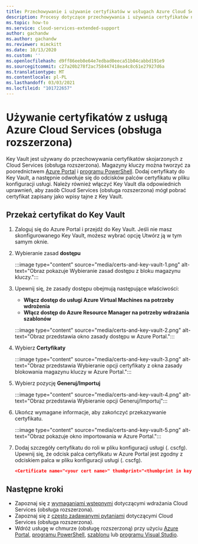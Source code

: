 ```yaml
---
title: Przechowywanie i używanie certyfikatów w usługach Azure Cloud Services (wsparcie dodatkowe)
description: Procesy dotyczące przechowywania i używania certyfikatów na platformie Azure Cloud Services (obsługa rozszerzona)
ms.topic: how-to
ms.service: cloud-services-extended-support
author: gachandw
ms.author: gachandw
ms.reviewer: mimckitt
ms.date: 10/13/2020
ms.custom: ''
ms.openlocfilehash: d9ff86eeb0e64e7edbad0eeca51b04cabbd191e9
ms.sourcegitcommit: c27a20b278f2ac758447418ea4c8c61e27927d6a
ms.translationtype: MT
ms.contentlocale: pl-PL
ms.lasthandoff: 03/03/2021
ms.locfileid: "101722657"
---
```

# <a name="use-certificates-with-azure-cloud-services-extended-support"></a>Używanie certyfikatów z usługą Azure Cloud Services (obsługa rozszerzona)

Key Vault jest używany do przechowywania certyfikatów skojarzonych z Cloud Services (obsługa rozszerzona). Magazyny kluczy można tworzyć za poorednictwem [Azure Portal](../key-vault/general/quick-create-portal.md) i [programu PowerShell](../key-vault/general/quick-create-powershell.md). Dodaj certyfikaty do Key Vault, a następnie odwołuje się do odcisków palców certyfikatu w pliku konfiguracji usługi. Należy również włączyć Key Vault dla odpowiednich uprawnień, aby zasób Cloud Services (obsługa rozszerzona) mógł pobrać certyfikat zapisany jako wpisy tajne z Key Vault.  

## <a name="upload-a-certificate-to-key-vault"></a>Przekaż certyfikat do Key Vault 

1.  Zaloguj się do Azure Portal i przejdź do Key Vault. Jeśli nie masz skonfigurowanego Key Vault, możesz wybrać opcję Utwórz ją w tym samym oknie.

2. Wybieranie zasad **dostępu**

    :::image type="content" source="media/certs-and-key-vault-1.png" alt-text="Obraz pokazuje Wybieranie zasad dostępu z bloku magazynu kluczy.":::

3. Upewnij się, że zasady dostępu obejmują następujące właściwości:
    - **Włącz dostęp do usługi Azure Virtual Machines na potrzeby wdrożenia**
    - **Włącz dostęp do Azure Resource Manager na potrzeby wdrażania szablonów** 

    :::image type="content" source="media/certs-and-key-vault-2.png" alt-text="Obraz przedstawia okno zasady dostępu w Azure Portal.":::
 
4.  Wybierz **Certyfikaty** 

    :::image type="content" source="media/certs-and-key-vault-3.png" alt-text="Obraz przedstawia Wybieranie opcji certyfikaty z okna zasady blokowania magazynu kluczy w Azure Portal.":::

5. Wybierz pozycję **Generuj/Importuj**

    :::image type="content" source="media/certs-and-key-vault-4.png" alt-text="Obraz przedstawia Wybieranie opcji Generuj/Importuj":::

4.  Ukończ wymagane informacje, aby zakończyć przekazywanie certyfikatu. 

    :::image type="content" source="media/certs-and-key-vault-5.png" alt-text="Obraz pokazuje okno importowania w Azure Portal.":::

5.  Dodaj szczegóły certyfikatu do roli w pliku konfiguracji usługi (. cscfg). Upewnij się, że odcisk palca certyfikatu w Azure Portal jest zgodny z odciskiem palca w pliku konfiguracji usługi (. cscfg). 
    
    ```json
    <Certificate name="<your cert name>" thumbprint="<thumbprint in key vault" thumbprintAlgorithm="sha1" /> 
    ```

## <a name="next-steps"></a>Następne kroki 
- Zapoznaj się z [wymaganiami wstępnymi](deploy-prerequisite.md) dotyczącymi wdrażania Cloud Services (obsługa rozszerzona).
- Zapoznaj się z [często zadawanymi pytaniami](faq.md) dotyczącymi Cloud Services (obsługa rozszerzona).
- Wdróż usługę w chmurze (obsługę rozszerzoną) przy użyciu [Azure Portal](deploy-portal.md), [programu PowerShell](deploy-powershell.md), [szablonu](deploy-template.md) lub [programu Visual Studio](deploy-visual-studio.md).